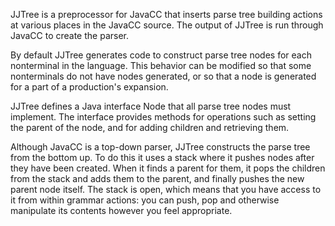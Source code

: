 JJTree is a preprocessor for JavaCC that inserts parse tree building actions at various places in the JavaCC source.
The output of JJTree is run through JavaCC to create the parser. 

By default JJTree generates code to construct parse tree nodes for each nonterminal in the language. 
This behavior can be modified so that some nonterminals do not have nodes generated, or so that a node is generated for a part of a production's expansion.

JJTree defines a Java interface Node that all parse tree nodes must implement. 
The interface provides methods for operations such as setting the parent of the node, and for adding children and retrieving them.

Although JavaCC is a top-down parser, JJTree constructs the parse tree from the bottom up. 
To do this it uses a stack where it pushes nodes after they have been created.
When it finds a parent for them, it pops the children from the stack and adds them to the parent, and finally pushes the new parent node itself. The stack is open, which means that you have access to it from within grammar actions: you can push, pop and otherwise manipulate its contents however you feel appropriate.
